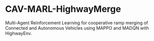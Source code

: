 # CAV-MARL-HighwayMerge
Multi-Agent Reinforcement Learning for cooperative ramp merging of Connected and Autonomous Vehicles using MAPPO and MADQN with HighwayEnv.
